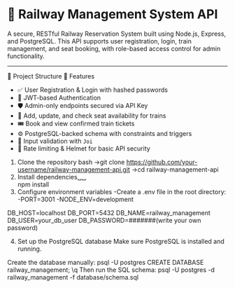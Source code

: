 # 🚂 Railway Management System API

A secure, RESTful Railway Reservation System built using Node.js, Express, and PostgreSQL. This API supports user registration, login, train management, and seat booking, with role-based access control for admin functionality.

---

 📁 Project Structure
🧪 Features

- ✅ User Registration & Login with hashed passwords
- 🔐 JWT-based Authentication
- 🛡️ Admin-only endpoints secured via API Key
- 🚆 Add, update, and check seat availability for trains
- 🎟 Book and view confirmed train tickets
- ⚙️ PostgreSQL-backed schema with constraints and triggers
- 🧾 Input validation with `Joi`
- 🧱 Rate limiting & Helmet for basic API security
  
1. Clone the repository
bash
->git clone https://github.com/your-username/railway-management-api.git
->cd railway-management-api
2. Install dependencies␣␣  
   npm install
3. Configure environment variables
   -Create a .env file in the root directory:
   -PORT=3001
   -NODE_ENV=development

DB_HOST=localhost
DB_PORT=5432
DB_NAME=railway_management
DB_USER=your_db_user
DB_PASSWORD=#######(write your own password)

4. Set up the PostgreSQL database
Make sure PostgreSQL is installed and running.

Create the database manually:
psql -U postgres
CREATE DATABASE railway_management;
\q
Then run the SQL schema:
psql -U postgres -d railway_management -f database/schema.sql

